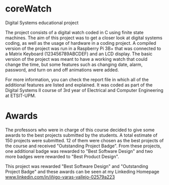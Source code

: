 # coreWatch
Digital Systems educational project 

The project consists of a digital watch coded in C using finite state machines. The aim of this project was to get a closer look at digital systems coding, as well as the usage of hardware in a coding project. A compiled version of the project was run in a Raspberry Pi 3B+ that was connected to a Matrix Keyboard (123456789ABCDEF) and an LCD display. The basic version of the project was meant to have a working watch that could change the time, but some features such as changing date, alarm, password, and turn on and off animations were added. 

For more information, you can check the report file in which all of the additional features are listed and explained. 
It was coded as part of the Digital Systems II course of 3rd year of Electrical and Computer Engineering at ETSIT-UPM.

# Awards

The professors who were in charge of this course decided to give some awards to the best projects submitted by the students. A total estimate of 150 projects were submitted. 12 of them were chosen as the best projects of the course and received "Outstanding Project Badge". From these projects, one additional badge was rewarded to "Best Software Design" and two more badges were rewarded to "Best Product Design". 

This project was rewarded "Best Software Design" and "Outstanding Project Badge" and these awards can be seen at my Linkeding Homepage www.linkedin.com/in/íñigo-varas-vallejo-02579a223
